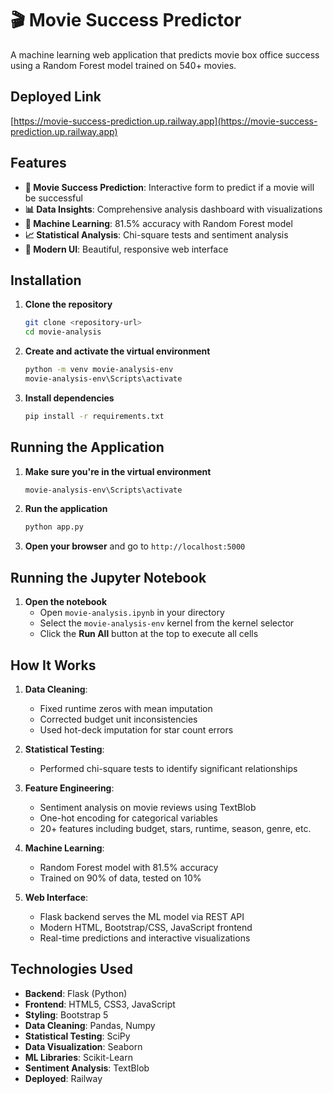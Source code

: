 # 🎬 Movie Success Predictor

A machine learning web application that predicts movie box office success using a Random Forest model trained on 540+ movies.

## Deployed Link

[https://movie-success-prediction.up.railway.app](https://movie-success-prediction.up.railway.app)

## Features

- **🎯 Movie Success Prediction**: Interactive form to predict if a movie will be successful
- **📊 Data Insights**: Comprehensive analysis dashboard with visualizations
- **🧠 Machine Learning**: 81.5% accuracy with Random Forest model
- **📈 Statistical Analysis**: Chi-square tests and sentiment analysis
- **🎨 Modern UI**: Beautiful, responsive web interface

## Installation

1. **Clone the repository**
   ```bash
   git clone <repository-url>
   cd movie-analysis
   ```

2. **Create and activate the virtual environment**
   ```bash
   python -m venv movie-analysis-env
   movie-analysis-env\Scripts\activate
   ```

3. **Install dependencies**
   ```bash
   pip install -r requirements.txt
   ```

## Running the Application

1. **Make sure you're in the virtual environment**
   ```bash
   movie-analysis-env\Scripts\activate
   ```

2. **Run the application**
   ```bash
   python app.py
   ```

3. **Open your browser** and go to `http://localhost:5000`

## Running the Jupyter Notebook

1. **Open the notebook**
   - Open `movie-analysis.ipynb` in your directory
   - Select the `movie-analysis-env` kernel from the kernel selector
   - Click the **Run All** button at the top to execute all cells

## How It Works

1. **Data Cleaning**: 
   - Fixed runtime zeros with mean imputation
   - Corrected budget unit inconsistencies
   - Used hot-deck imputation for star count errors

2. **Statistical Testing**:
   - Performed chi-square tests to identify significant relationships

3. **Feature Engineering**:
   - Sentiment analysis on movie reviews using TextBlob
   - One-hot encoding for categorical variables
   - 20+ features including budget, stars, runtime, season, genre, etc.

4. **Machine Learning**:
   - Random Forest model with 81.5% accuracy
   - Trained on 90% of data, tested on 10%

5. **Web Interface**:
   - Flask backend serves the ML model via REST API
   - Modern HTML, Bootstrap/CSS, JavaScript frontend
   - Real-time predictions and interactive visualizations

## Technologies Used

- **Backend**: Flask (Python)
- **Frontend**: HTML5, CSS3, JavaScript
- **Styling**: Bootstrap 5
- **Data Cleaning**: Pandas, Numpy
- **Statistical Testing**: SciPy
- **Data Visualization**: Seaborn
- **ML Libraries**: Scikit-Learn
- **Sentiment Analysis**: TextBlob
- **Deployed**: Railway
